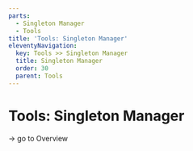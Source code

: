```yaml
---
parts:
  - Singleton Manager
  - Tools
title: 'Tools: Singleton Manager'
eleventyNavigation:
  key: Tools >> Singleton Manager
  title: Singleton Manager
  order: 30
  parent: Tools
---
```


# Tools: Singleton Manager

-> go to Overview
